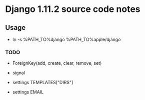 # Django 1.11.2 source code notes

## Usage

-   ln -s %PATH_TO%django %PATH_TO%apple/django

### TODO

-   ForeignKey(add, create, clear, remove, set)

-   signal

-   settings TEMPLATES["DIRS"]

-   settings EMAIL
